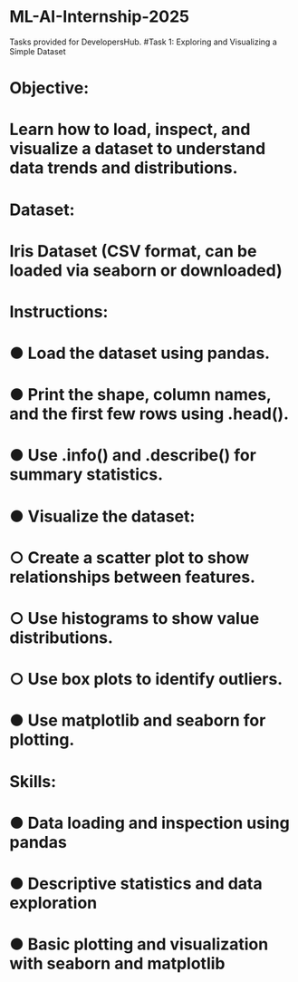 # ML-AI-Internship-2025
Tasks provided for DevelopersHub.
#Task 1: Exploring and Visualizing a Simple Dataset
# Objective:
# Learn how to load, inspect, and visualize a dataset to understand data trends and distributions.
# Dataset:
# Iris Dataset (CSV format, can be loaded via seaborn or downloaded)
# Instructions:
# ● Load the dataset using pandas.
# ● Print the shape, column names, and the first few rows using .head().
# ● Use .info() and .describe() for summary statistics.
# ● Visualize the dataset:
# ○ Create a scatter plot to show relationships between features.
# ○ Use histograms to show value distributions.
# ○ Use box plots to identify outliers.
# ● Use matplotlib and seaborn for plotting.
# Skills:
# ● Data loading and inspection using pandas
# ● Descriptive statistics and data exploration
# ● Basic plotting and visualization with seaborn and matplotlib
